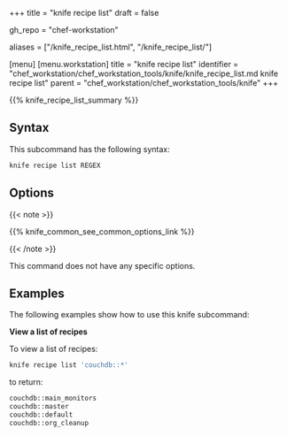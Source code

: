 +++
title = "knife recipe list"
draft = false

gh_repo = "chef-workstation"

aliases = ["/knife_recipe_list.html", "/knife_recipe_list/"]

[menu]
  [menu.workstation]
    title = "knife recipe list"
    identifier = "chef_workstation/chef_workstation_tools/knife/knife_recipe_list.md knife recipe list"
    parent = "chef_workstation/chef_workstation_tools/knife"
+++
<!-- markdownlint-disable-file MD036 -->

{{% knife_recipe_list_summary %}}

## Syntax

This subcommand has the following syntax:

``` bash
knife recipe list REGEX
```

## Options

{{< note >}}

{{% knife_common_see_common_options_link %}}

{{< /note >}}

This command does not have any specific options.

## Examples

The following examples show how to use this knife subcommand:

**View a list of recipes**

To view a list of recipes:

``` bash
knife recipe list 'couchdb::*'
```

to return:

``` bash
couchdb::main_monitors
couchdb::master
couchdb::default
couchdb::org_cleanup
```
